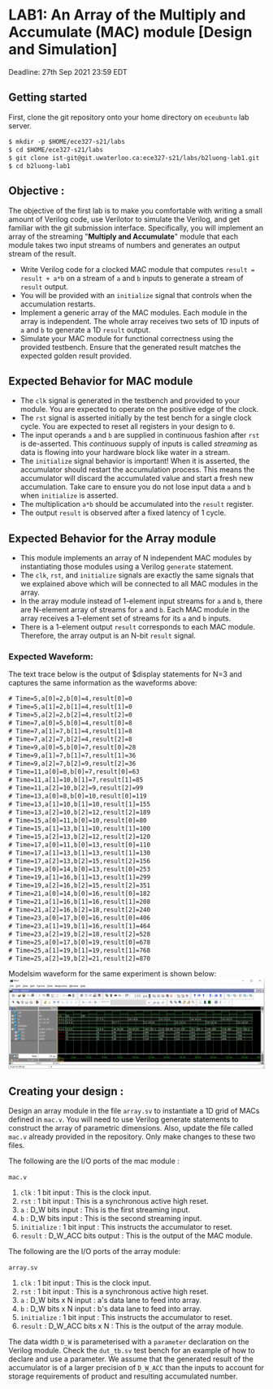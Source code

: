 # LAB1: An Array of the Multiply and Accumulate (MAC) module [Design and Simulation]

Deadline: 27th Sep 2021 23:59 EDT

## Getting started
First, clone the git repository onto your home directory on `eceubuntu` lab  server.

```
$ mkdir -p $HOME/ece327-s21/labs
$ cd $HOME/ece327-s21/labs
$ git clone ist-git@git.uwaterloo.ca:ece327-s21/labs/b2luong-lab1.git
$ cd b2luong-lab1
```

## Objective :

The objective of the first lab is to make you comfortable with writing a small amount of Verilog code, use Verilotor to simulate the Verilog, and get familiar with the git submission interface.
Specifically, you will implement an array of the streaming "**Multiply and Accumulate**" module that each module takes two input streams of numbers and generates an output stream of the result. 

* Write Verilog code for a clocked MAC module that computes `result = result + a*b` on a stream of `a` and `b` inputs to generate a stream of `result` output.
* You will be provided with an `initialize` signal that controls when the accumulation restarts. 
* Implement a generic array of the MAC modules. Each module in the array is independent. The whole array receives two sets of 1D inputs of `a` and `b` to generate a 1D `result` output.
* Simulate your MAC module for functional correctness using the provided testbench. Ensure that the generated result matches the expected golden result provided.

## Expected Behavior for MAC module

* The `clk` signal is generated in the testbench and provided to your module. You are expected to operate on the positive edge of the clock. 
* The `rst` signal is asserted initially by the test bench for a single clock cycle. You are expected to reset all registers in your design to `0`.
* The input operands `a` and `b` are supplied in continuous fashion after `rst` is de-asserted. This _continuous_ supply of inputs is called _streaming_ as data is flowing into your hardware block like water in a stream.
* The `initialize` signal behavior is important! When it is asserted, the accumulator should restart the accumulation process. This means the accumulator will discard the accumulated value and start a fresh new accumulation. Take care to ensure you do not lose input data `a` and `b` when `initialize` is asserted.
* The multiplication `a*b` should be accumulated into the `result` register.
* The output `result` is observed after a fixed latency of 1 cycle.

## Expected Behavior for the Array module
* This module implements an array of N independent MAC modules by instantiating those modules using a Verilog `generate` statement.
* The `clk`, `rst`, and `initialize` signals are exactly the same signals that we explained above which will be connected to all MAC modules in the array.
* In the array module instead of 1-element input streams for `a` and `b`, there are N-element array of streams for `a` and `b`. Each MAC module in the array receives a 1-element set of streams for its `a` and `b` inputs.
* There is a 1-element output `result` corresponds to each MAC module. Therefore, the array output is an N-bit `result` signal.

### Expected Waveform: 

The text trace below is the output of $display statements for N=3 and captures the same
information as the waveforms above:

```
# Time=5,a[0]=2,b[0]=4,result[0]=0
# Time=5,a[1]=2,b[1]=4,result[1]=0
# Time=5,a[2]=2,b[2]=4,result[2]=0
# Time=7,a[0]=5,b[0]=4,result[0]=8
# Time=7,a[1]=7,b[1]=4,result[1]=8
# Time=7,a[2]=7,b[2]=4,result[2]=8
# Time=9,a[0]=5,b[0]=7,result[0]=28
# Time=9,a[1]=7,b[1]=7,result[1]=36
# Time=9,a[2]=7,b[2]=9,result[2]=36
# Time=11,a[0]=8,b[0]=7,result[0]=63
# Time=11,a[1]=10,b[1]=7,result[1]=85
# Time=11,a[2]=10,b[2]=9,result[2]=99
# Time=13,a[0]=8,b[0]=10,result[0]=119
# Time=13,a[1]=10,b[1]=10,result[1]=155
# Time=13,a[2]=10,b[2]=12,result[2]=189
# Time=15,a[0]=11,b[0]=10,result[0]=80
# Time=15,a[1]=13,b[1]=10,result[1]=100
# Time=15,a[2]=13,b[2]=12,result[2]=120
# Time=17,a[0]=11,b[0]=13,result[0]=110
# Time=17,a[1]=13,b[1]=13,result[1]=130
# Time=17,a[2]=13,b[2]=15,result[2]=156
# Time=19,a[0]=14,b[0]=13,result[0]=253
# Time=19,a[1]=16,b[1]=13,result[1]=299
# Time=19,a[2]=16,b[2]=15,result[2]=351
# Time=21,a[0]=14,b[0]=16,result[0]=182
# Time=21,a[1]=16,b[1]=16,result[1]=208
# Time=21,a[2]=16,b[2]=18,result[2]=240
# Time=23,a[0]=17,b[0]=16,result[0]=406
# Time=23,a[1]=19,b[1]=16,result[1]=464
# Time=23,a[2]=19,b[2]=18,result[2]=528
# Time=25,a[0]=17,b[0]=19,result[0]=678
# Time=25,a[1]=19,b[1]=19,result[1]=768
# Time=25,a[2]=19,b[2]=21,result[2]=870
```

Modelsim waveform for the same experiment is shown below:
![Modelsim](img/modelsim.png)


## Creating your design : 

Design an array module in the file `array.sv` to instantiate a 1D grid of MACs
defined in `mac.v`. You will need to use Verilog generate statements to
construct the array of parametric dimensions.  Also, update the file called
`mac.v` already provided in the repository. Only make changes to these two
files. 

The following are the I/O ports of the mac module :

`mac.v`
1. `clk` : 1 bit input : This is the clock input.
2. `rst` : 1 bit input : This is a synchronous active high reset.
3. `a` : D_W bits input : This is the first streaming input.
3. `b` : D_W bits input : This is the second streaming input.
4. `initialize` : 1 bit input : This instructs the accumulator to reset.
5. `result` : D_W_ACC bits output : This is the output of the MAC module. 

The following are the I/O ports of the array module:

`array.sv`
1. `clk` : 1 bit input : This is the clock input.
2. `rst` : 1 bit input : This is a synchronous active high reset. 
3. `a` : D_W bits x N input : a's data lane to feed into array.
3. `b` : D_W bits x N input : b's data lane to feed into array.
4. `initialize` : 1 bit input : This instructs the accumulator to reset.
5. `result` : D_W_ACC bits x N : This is the output of the array module. 

The data width `D_W` is parameterised with a `parameter` declaration on the
Verilog module.  Check the `dut_tb.sv` test bench for an example of how to
declare and use a parameter. We assume that the generated result of the
accumulator is of a larger precision of `D_W_ACC` than the inputs to account for
storage requirements of product and resulting accumulated number.
